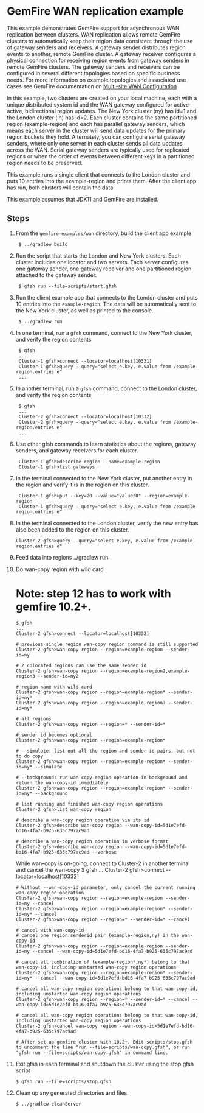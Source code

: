 <!--
  ~ Copyright (c) VMware, Inc. 2023. All rights reserved.
  -->
<!--
Licensed to the Apache Software Foundation (ASF) under one or more
contributor license agreements.  See the NOTICE file distributed with
this work for additional information regarding copyright ownership.
The ASF licenses this file to You under the Apache License, Version 2.0
(the "License"); you may not use this file except in compliance with
the License.  You may obtain a copy of the License at

     http://www.apache.org/licenses/LICENSE-2.0

Unless required by applicable law or agreed to in writing, software
distributed under the License is distributed on an "AS IS" BASIS,
WITHOUT WARRANTIES OR CONDITIONS OF ANY KIND, either express or implied.
See the License for the specific language governing permissions and
limitations under the License.
-->

# GemFire WAN replication example

This example demonstrates GemFire support for asynchronous WAN 
replication between clusters.  WAN replication allows remote GemFire 
clusters to automatically keep their region data consistent through
the use of gateway senders and receivers. A gateway sender distributes 
region events to another, remote GemFire cluster. A gateway receiver 
configures a physical connection for receiving region events from 
gateway senders in remote GemFire clusters. The gateway senders and 
receivers can be configured in several different topologies based on 
specific business needs. For more information on example topologies 
and associated use cases see GemFire documentation on 
[Multi-site WAN Configuration](https://docs.vmware.com/en/VMware-GemFire/10.0/gf/topologies_and_comm-multi_site_configuration-chapter_overview.html)

In this example, two clusters are created on your local machine, each
with a unique distributed system id and the WAN gateway configured
for active-active, bidirectional region updates. The New York cluster (ny) 
has id=1 and the London cluster (ln) has id=2. Each cluster contains the same 
partitioned region (example-region) and each has parallel gateway senders, 
which means each server in the cluster will send data updates for 
the primary region buckets they hold.  Alternately, you can configure 
serial gateway senders, where only one server in each cluster sends all data 
updates across the WAN. Serial gateway senders are typically used for 
replicated regions or when the order of events between different keys in
a partitioned region needs to be preserved.

This example runs a single client that connects to the London cluster and 
puts 10 entries into the example-region and prints them.  After the client
app has run, both clusters will contain the data.

This example assumes that JDK11 and GemFire are installed.

## Steps

1. From the `gemfire-examples/wan` directory, build the client app example 

        $ ../gradlew build

2. Run the script that starts the London and New York clusters.  Each cluster includes one locator
   and two servers.  Each server configures one gateway sender, one gateway receiver and one
   partitioned region attached to the gateway sender.

        $ gfsh run --file=scripts/start.gfsh

5. Run the client example app that connects to the London cluster and puts 10 entries 
into the `example-region`. The data will be automatically sent to the New York cluster,
as well as printed to the console.

        $ ../gradlew run

6. In one terminal, run a `gfsh` command, connect to the New York cluster, and verify
   the region contents

        $ gfsh
        ...
        Cluster-1 gfsh>connect --locator=localhost[10331]
        Cluster-1 gfsh>query --query="select e.key, e.value from /example-region.entries e"
        ...

7. In another terminal, run a `gfsh` command, connect to the London cluster, and verify
   the region contents

        $ gfsh
        ...
        Cluster-2 gfsh>connect --locator=localhost[10332]
        Cluster-2 gfsh>query --query="select e.key, e.value from /example-region.entries e"
        ...

8. Use other gfsh commands to learn statistics about the regions, gateway senders,
   and gateway receivers for each cluster.

        Cluster-1 gfsh>describe region --name=example-region
        Cluster-1 gfsh>list gateways

9. In the terminal connected to the New York cluster, put another entry in the region 
   and verify it is in the region on this cluster.

        Cluster-1 gfsh>put --key=20 --value="value20" --region=example-region
        Cluster-1 gfsh>query --query="select e.key, e.value from /example-region.entries e"

10. In the terminal connected to the London cluster, verify the new entry has also 
    been added to the region on this cluster.

        Cluster-2 gfsh>query --query="select e.key, e.value from /example-region.entries e"

11. Feed data into regions
        ../gradlew run

12. Do wan-copy region with wild card
    # Note: step 12 has to work with gemfire 10.2+.
        $ gfsh
        ...
        Cluster-2 gfsh>connect --locator=localhost[10332]

        # previous single region wan-copy region command is still supported
        Cluster-2 gfsh>wan-copy region --region=example-region --sender-id=ny

        # 2 colocated regions can use the same sender id
        Cluster-2 gfsh>wan-copy region --region=example-region2,example-region3 --sender-id=ny2

        # region name with wild card
        Cluster-2 gfsh>wan-copy region --region=example-region* --sender-id=ny*
        Cluster-2 gfsh>wan-copy region --region=example-region? --sender-id=ny*

        # all regions
        Cluster-2 gfsh>wan-copy region --region=* --sender-id=*

        # sender id becomes optional
        Cluster-2 gfsh>wan-copy region --region=example-region*

        # --simulate: list out all the region and sender id pairs, but not to do copy
        Cluster-2 gfsh>wan-copy region --region=example-region* --sender-id=ny* --simulate

        # --background: run wan-copy region operation in background and return the wan-copy-id immediately
        Cluster-2 gfsh>wan-copy region --region=example-region* --sender-id=ny* --background

        # list running and finished wan-copy region operations
        Cluster-2 gfsh>list wan-copy region

        # describe a wan-copy region operation via its id
        Cluster-2 gfsh>describe wan-copy region --wan-copy-id=5d1e7efd-bd16-4fa7-b925-635c797ac9ad

        # describe a wan-copy region operation in verbose format
        Cluster-2 gfsh>describe wan-copy region --wan-copy-id=5d1e7efd-bd16-4fa7-b925-635c797ac9ad --verbose

    While wan-copy is on-going, connect to Cluster-2 in another terminal and cancel the wan-copy
        $ gfsh
        ...
        Cluster-2 gfsh>connect --locator=localhost[10332]

        # Without --wan-copy-id parameter, only cancel the current running wan-copy region operation
        Cluster-2 gfsh>wan-copy region --region=example-region --sender-id=ny --cancel
        Cluster-2 gfsh>wan-copy region --region=example-region* --sender-id=ny* --cancel
        Cluster-2 gfsh>wan-copy region --region=* --sender-id=* --cancel

        # cancel with wan-copy-id
        # cancel one region senderid pair (example-region,ny) in the wan-copy-id
        Cluster-2 gfsh>wan-copy region --region=example-region --sender-id=ny --cancel --wan-copy-id=5d1e7efd-bd16-4fa7-b925-635c797ac9ad

        # cancel all combination of (example-region*,ny*) belong to that wan-copy-id, including unstarted wan-copy region operations
        Cluster-2 gfsh>wan-copy region --region=example-region* --sender-id=ny* --cancel --wan-copy-id=5d1e7efd-bd16-4fa7-b925-635c797ac9ad

        # cancel all wan-copy region operations belong to that wan-copy-id, including unstarted wan-copy region operations
        Cluster-2 gfsh>wan-copy region --region=* --sender-id=* --cancel --wan-copy-id=5d1e7efd-bd16-4fa7-b925-635c797ac9ad

        # cancel all wan-copy region operations belong to that wan-copy-id, including unstarted wan-copy region operations
        Cluster-2 gfsh>cancel wan-copy region --wan-copy-id=5d1e7efd-bd16-4fa7-b925-635c797ac9ad

        # After set up gemfire cluster with 10.2+. Edit scripts/stop.gfsh to uncomment the line "run --file=scripts/wan-copy.gfsh", or run "gfsh run --file=scripts/wan-copy.gfsh" in command line.

13. Exit gfsh in each terminal and shutdown the cluster using the stop.gfsh script
 
        $ gfsh run --file=scripts/stop.gfsh

14. Clean up any generated directories and files.

    	$ ../gradlew cleanServer

